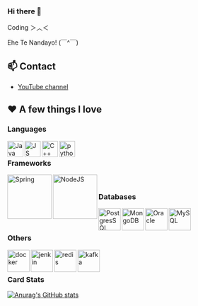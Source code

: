 ### Hi there 👋

Coding ＞︿＜

Ehe Te Nandayo! (￣^￣)

## **📫 Contact**

<!-- 
- [LinkedIn](https://www.linkedin.com/in/trickstarcandina/)
-->
- [YouTube channel](https://www.youtube.com/channel/UCz7dlZOH5a3J_cfssIdNt9w) 
<!-- 
- [Facebook](https://www.facebook.com/100009538187924)
-->
## ❤ A few things I love

### Languages
<img align="left" alt="Java" src="https://cdn-icons-png.flaticon.com/512/226/226777.png" width="36px" />
<img align="left" alt="JS" src="https://user-images.githubusercontent.com/61593963/136700526-74ef3f4e-8f8f-4847-868b-f971d61ed602.png" width="36px" />
<img align="left" alt="C++" src="https://user-images.githubusercontent.com/61593963/136700643-46456e4d-cb1f-4828-b465-10e42230aa0b.png" width="36px" />
<img align="left" alt="python" src="https://cdn3.iconfinder.com/data/icons/logos-and-brands-adobe/512/267_Python-512.png" width="36px" />
<br />

### Frameworks
<img align="left" alt="Spring" src="https://user-images.githubusercontent.com/61593963/136700303-6dfcf610-198d-4a70-b975-97adfa891dbb.png" width="100px"/>
<img align="left" alt="NodeJS" src="https://cdn.worldvectorlogo.com/logos/nodejs.svg" width="100px" />
<!--
<img align="left" alt="ReactJS" src="https://user-images.githubusercontent.com/61593963/136700411-7149ff3d-f6b3-4f34-8b7c-4ae8a2488509.png" width="100px" />
-->
<br />

### Databases
<img align="left" alt="PostgresSQL" src="http://sqladvice.com/wp-content/uploads/2020/08/postgresql-la-gi.png" height="50px" />
<img align="left" alt="MongoDB" src="https://encrypted-tbn0.gstatic.com/images?q=tbn:ANd9GcT8E7_yUawQ_GquA0sh9sDykdS31-Xrj6REDbyFRdQmJoIv9nxSECp4HsSLLUirw18Ql2M&usqp=CAU" height="50px" />
<img align="left" alt="Oracle" src="https://i0.wp.com/deepinthecode.com/wp-content/uploads/2018/09/Oracle_Database.png?fit=432%2C203&ssl=1" height="50px" />
<img align="left" alt="MySQL" src="https://user-images.githubusercontent.com/61593963/136699898-0e99be87-b485-4e8c-9844-ab88d51ac265.png" height="50px"/>
<br />
<br />

### Others
<img align="left" alt="docker" src="https://www.docker.com/wp-content/uploads/2022/03/Moby-logo.png" height="50px" />
<img align="left" alt="jenkin" src="https://upload.wikimedia.org/wikipedia/commons/thumb/e/e3/Jenkins_logo_with_title.svg/1280px-Jenkins_logo_with_title.svg.png" height="50px" />
<img align="left" alt="redis" src="https://linuxhint.com/wp-content/uploads/2022/01/redis.png" height="50px" />
<img align="left" alt="kafka" src="https://upload.wikimedia.org/wikipedia/commons/thumb/5/53/Apache_kafka_wordtype.svg/2560px-Apache_kafka_wordtype.svg.png" height="50px" />
<br />
<br />

### Card Stats
[![Anurag's GitHub stats](https://github-readme-stats.vercel.app/api?username=trickstarcandina&show_icons=true&theme=gruvbox)](https://github.com/anuraghazra/github-readme-stats)


<!-- 
### Top Langs
[![Top Langs](https://github-readme-stats.vercel.app/api/top-langs/?username=trickstarcandina&layout=compact&theme=highcontrast)](https://github.com/anuraghazra/github-readme-stats) 
-->


<!--
**trickstarcandina/trickstarcandina** is a ✨ _special_ ✨ repository because its `README.md` (this file) appears on your GitHub profile.

Here are some ideas to get you started:

- 🔭 I’m currently working on ...
- 🌱 I’m currently learning ...
- 👯 I’m looking to collaborate on ...
- 🤔 I’m looking for help with ...
- 💬 Ask me about ...
- 📫 How to reach me: ...
- 😄 Pronouns: ...
- ⚡ Fun fact: ...
-->
